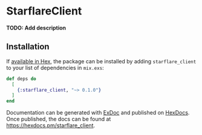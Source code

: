 # StarflareClient

**TODO: Add description**

## Installation

If [available in Hex](https://hex.pm/docs/publish), the package can be installed
by adding `starflare_client` to your list of dependencies in `mix.exs`:

```elixir
def deps do
  [
    {:starflare_client, "~> 0.1.0"}
  ]
end
```

Documentation can be generated with [ExDoc](https://github.com/elixir-lang/ex_doc)
and published on [HexDocs](https://hexdocs.pm). Once published, the docs can
be found at <https://hexdocs.pm/starflare_client>.


